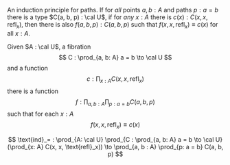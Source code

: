An induction principle for paths.
If for *all* points $a, b: A$ and paths $p: a = b$ there is a type $C(a, b, p) : \cal U$, if for *any* $x : A$ there is $c(x) : C(x, x, \text{refl}_x)$, then there is also $f(a, b, p) : C(a, b, p)$ such that $f(x, x, \text{refl}_x) \equiv c(x)$ for all $x: A$.

 Given $A : \cal U$, a fibration
$$
C : \prod_{a, b: A} a = b \to \cal U
$$
and a function
$$
c : \prod_{x: A} C(x, x, \text{refl}_x)
$$
there is a function
$$
f : \prod_{a, b : A} \prod_{p : a = b} C(a, b, p)
$$
such that for each $x: A$
$$
f(x, x, \text{refl}_x) \equiv c(x)
$$

$$
\text{ind}_= : \prod_{A: \cal U} \prod_{C : \prod_{a, b: A} a = b \to \cal U} (\prod_{x: A} C(x, x, \text{refl}_x)) \to \prod_{a, b : A} \prod_{p: a = b} C(a, b, p)
$$

